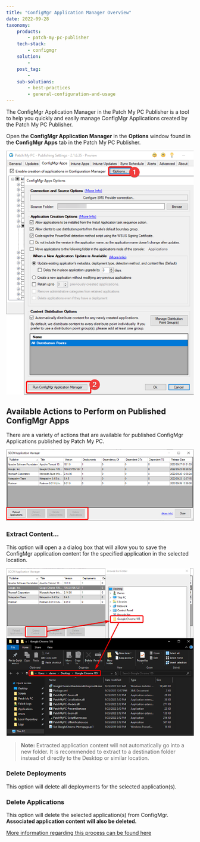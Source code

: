 ```yaml
---
title: "ConfigMgr Application Manager Overview"
date: 2022-09-28
taxonomy:
    products:
        - patch-my-pc-publisher
    tech-stack:
        - configmgr
    solution:
        - 
    post_tag:
        - 
    sub-solutions:
        - best-practices
        - general-configuration-and-usage
---
```


The ConfigMgr Application Manager in the Patch My PC Publisher is a tool to help you quickly and easily manage ConfigMgr Applications created by the Patch My PC Publisher.

Open the **ConfigMgr Application Manager** in the **Options** window found in the **ConfigMgr Apps** tab in the Patch My PC Publisher.

![How to open the ConfigMgr Application Manager](/_images/OpeningConfigMgrAppManager.png "How to open the ConfigMgr Application Manager")

## Available Actions to Perform on Published ConfigMgr Apps

There are a variety of actions that are available for published ConfigMgr Applications published by Patch My PC.

![Available Options in the ConfigMgr Application Manager Options include: Reload Applications, Extract Content, Delete Deployments, and Delete Applications](/_images/ConfigMgrAppManagerOptions.png "Available Options in the ConfigMgr Application Manager Options include: Reload Applications, Extract Content, Delete Deployments, and Delete Applications")

### Extract Content...

This option will open a a dialog box that will allow you to save the ConfigMgr application content for the specified application in the selected location.

![Extract Content Feature for ConfigMgr App Manager, allows content to be extracted to the specified folder. Screenshot shows the results of extracting content with arrows pointing to the general workflow.](/_images/ConfigMgrAppMgrExtractContent.png "Extract Content Feature for ConfigMgr App Manager, allows content to be extracted to the specified folder. Screenshot shows the results of extracting content with arrows pointing to the general workflow.")

> **Note:** Extracted application content will not automatically go into a new folder. It is recommended to extract to a destination folder instead of directly to the Desktop or similar location.

### Delete Deployments

This option will delete all deployments for the selected application(s).

### Delete Applications

This option will delete the selected application(s) from ConfigMgr. **Associated application content will also be deleted.**

[More information regarding this process can be found here](https://patchmypc.com/how-to-delete-applications-created-by-patch-my-pc-in-sccm)